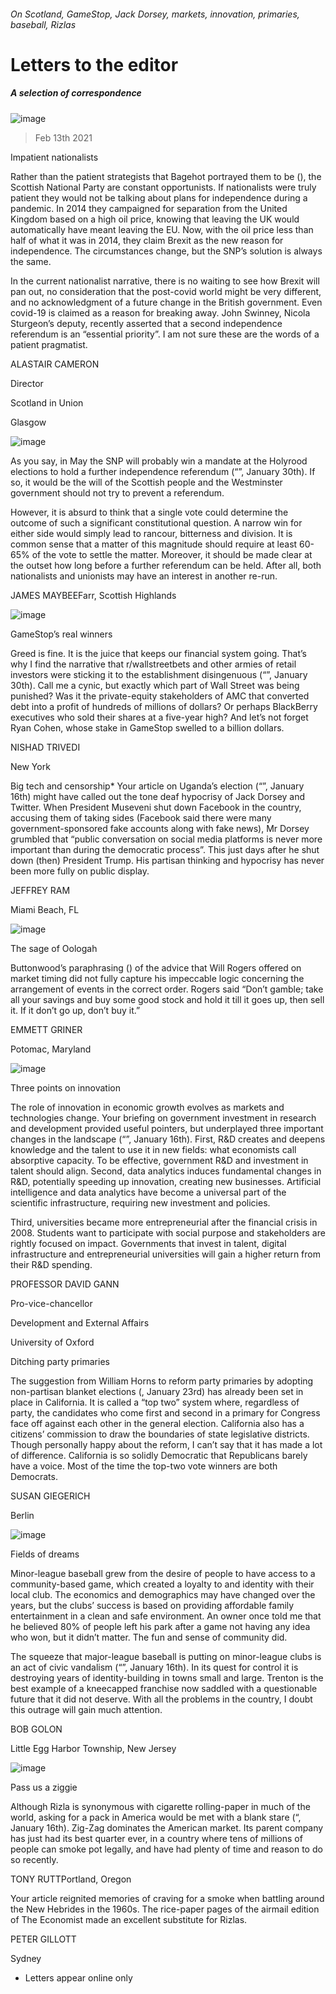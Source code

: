 ###### On Scotland, GameStop, Jack Dorsey, markets, innovation, primaries, baseball, Rizlas
# Letters to the editor 
##### A selection of correspondence 
![image](images/20210109_brd000.jpg) 
> Feb 13th 2021 


Impatient nationalists

Rather than the patient strategists that Bagehot portrayed them to be (), the Scottish National Party are constant opportunists. If nationalists were truly patient they would not be talking about plans for independence during a pandemic. In 2014 they campaigned for separation from the United Kingdom based on a high oil price, knowing that leaving the UK would automatically have meant leaving the EU. Now, with the oil price less than half of what it was in 2014, they claim Brexit as the new reason for independence. The circumstances change, but the SNP’s solution is always the same.


In the current nationalist narrative, there is no waiting to see how Brexit will pan out, no consideration that the post-covid world might be very different, and no acknowledgment of a future change in the British government. Even covid-19 is claimed as a reason for breaking away. John Swinney, Nicola Sturgeon’s deputy, recently asserted that a second independence referendum is an “essential priority”. I am not sure these are the words of a patient pragmatist.

ALASTAIR CAMERON
Director
Scotland in Union
Glasgow
![image](images/20210130_BRP006.jpg) 


As you say, in May the SNP will probably win a mandate at the Holyrood elections to hold a further independence referendum (“”, January 30th). If so, it would be the will of the Scottish people and the Westminster government should not try to prevent a referendum.

However, it is absurd to think that a single vote could determine the outcome of such a significant constitutional question. A narrow win for either side would simply lead to rancour, bitterness and division. It is common sense that a matter of this magnitude should require at least 60-65% of the vote to settle the matter. Moreover, it should be made clear at the outset how long before a further referendum can be held. After all, both nationalists and unionists may have an interest in another re-run.

JAMES MAYBEEFarr, Scottish Highlands
![image](images/20210130_FNP502.jpg) 

GameStop’s real winners

Greed is fine. It is the juice that keeps our financial system going. That’s why I find the narrative that r/wallstreetbets and other armies of retail investors were sticking it to the establishment disingenuous (“”, January 30th). Call me a cynic, but exactly which part of Wall Street was being punished? Was it the private-equity stakeholders of AMC that converted debt into a profit of hundreds of millions of dollars? Or perhaps BlackBerry executives who sold their shares at a five-year high? And let’s not forget Ryan Cohen, whose stake in GameStop swelled to a billion dollars.

NISHAD TRIVEDI
New York

Big tech and censorship* Your article on Uganda’s election (“”, January 16th) might have called out the tone deaf hypocrisy of Jack Dorsey and Twitter. When President Museveni shut down Facebook in the country, accusing them of taking sides (Facebook said there were many government-sponsored fake accounts along with fake news), Mr Dorsey grumbled that “public conversation on social media platforms is never more important than during the democratic process”. This just days after he shut down (then) President Trump. His partisan thinking and hypocrisy has never been more fully on public display.

JEFFREY RAM
Miami Beach, FL
![image](images/20210130_FND010.jpg) 

The sage of Oologah

Buttonwood’s paraphrasing () of the advice that Will Rogers offered on market timing did not fully capture his impeccable logic concerning the arrangement of events in the correct order. Rogers said “Don’t gamble; take all your savings and buy some good stock and hold it till it goes up, then sell it. If it don’t go up, don’t buy it.”

EMMETT GRINER
Potomac, Maryland
![image](images/20210116_FBD001.jpg) 

Three points on innovation

The role of innovation in economic growth evolves as markets and technologies change. Your briefing on government investment in research and development provided useful pointers, but underplayed three important changes in the landscape (“”, January 16th). First, R&amp;D creates and deepens knowledge and the talent to use it in new fields: what economists call absorptive capacity. To be effective, government R&amp;D and investment in talent should align. Second, data analytics induces fundamental changes in R&amp;D, potentially speeding up innovation, creating new businesses. Artificial intelligence and data analytics have become a universal part of the scientific infrastructure, requiring new investment and policies.

Third, universities became more entrepreneurial after the financial crisis in 2008. Students want to participate with social purpose and stakeholders are rightly focused on impact. Governments that invest in talent, digital infrastructure and entrepreneurial universities will gain a higher return from their R&amp;D spending.

PROFESSOR DAVID GANN
Pro-vice-chancellor
Development and External Affairs
University of Oxford
Ditching party primaries

The suggestion from William Horns to reform party primaries by adopting non-partisan blanket elections (, January 23rd) has already been set in place in California. It is called a “top two” system where, regardless of party, the candidates who come first and second in a primary for Congress face off against each other in the general election. California also has a citizens’ commission to draw the boundaries of state legislative districts. Though personally happy about the reform, I can’t say that it has made a lot of difference. California is so solidly Democratic that Republicans barely have a voice. Most of the time the top-two vote winners are both Democrats.

SUSAN GIEGERICH
Berlin
![image](images/20210116_USP003.jpg) 

Fields of dreams

Minor-league baseball grew from the desire of people to have access to a community-based game, which created a loyalty to and identity with their local club. The economics and demographics may have changed over the years, but the clubs’ success is based on providing affordable family entertainment in a clean and safe environment. An owner once told me that he believed 80% of people left his park after a game not having any idea who won, but it didn’t matter. The fun and sense of community did.

The squeeze that major-league baseball is putting on minor-league clubs is an act of civic vandalism (“”, January 16th). In its quest for control it is destroying years of identity-building in towns small and large. Trenton is the best example of a kneecapped franchise now saddled with a questionable future that it did not deserve. With all the problems in the country, I doubt this outrage will gain much attention.

BOB GOLON
Little Egg Harbor Township, New Jersey
![image](images/20210116_WBP506.jpg) 

Pass us a ziggie

Although Rizla is synonymous with cigarette rolling-paper in much of the world, asking for a pack in America would be met with a blank stare (“, January 16th). Zig-Zag dominates the American market. Its parent company has just had its best quarter ever, in a country where tens of millions of people can smoke pot legally, and have had plenty of time and reason to do so recently.

TONY RUTTPortland, Oregon

Your article reignited memories of craving for a smoke when battling around the New Hebrides in the 1960s. The rice-paper pages of the airmail edition of The Economist made an excellent substitute for Rizlas.

PETER GILLOTT
Sydney

* Letters appear online only
